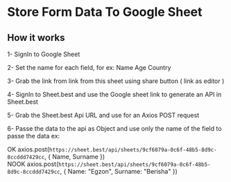 # Store Form Data To Google Sheet

## How it works

1- SignIn to Google Sheet

2- Set the name for each field, for ex: Name Age Country

3- Grab the link from link from this sheet using share button ( link as editor )

4- SignIn to Sheet.best and use the Google sheet link to generate an API in Sheet.best

5- Grab the Sheet.best Api URL and use for an Axios POST request

6- Passe the data to the api as Object and use only the name of the field to passe the data ex:

OK    axios.post(`https://sheet.best/api/sheets/9cf6079a-0c6f-48b5-8d9c-8ccddd7429cc`, { Name, Surname })      
NOOK  axios.post(`https://sheet.best/api/sheets/9cf6079a-0c6f-48b5-8d9c-8ccddd7429cc`, { Name: "Egzon", Surname: "Berisha" })

